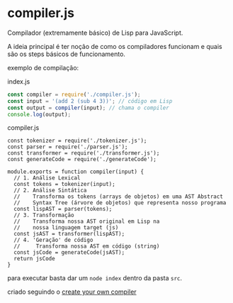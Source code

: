 # compiler.js

Compilador (extremamente básico) de Lisp para JavaScript.

A ideia principal é ter noção de como os compiladores funcionam e quais são os
steps básicos de funcionamento.

exemplo de compilação:

index.js
```js
const compiler = require('./compiler.js');
const input = '(add 2 (sub 4 3))'; // código em Lisp
const output = compiler(input); // chama o compiler
console.log(output);
```

compiler.js
```@js
const tokenizer = require('./tokenizer.js');
const parser = require('./parser.js');
const transformer = require('./transformer.js');
const generateCode = require('./generateCode');

module.exports = function compiler(input) {
  // 1. Análise Lexical
  const tokens = tokenizer(input);
  // 2. Análise Sintática
  //    Transforma os tokens (arrays de objetos) em uma AST Abstract
  //    Syntax Tree (árvore de objetos) que representa nosso programa
  const lispAST = parser(tokens);
  // 3. Transformação
  //    Transforma nossa AST original em Lisp na
  //    nossa linguagem target (js)
  const jsAST = transformer(lispAST);
  // 4. 'Geração' de código
  //     Transforma nossa AST em código (string)
  const jsCode = generateCode(jsAST);
  return jsCode
}
```

para executar basta dar um `node index` dentro da pasta `src`.

criado seguindo o [create your own compiler](https://citw.dev/tutorial/create-your-own-compiler)
